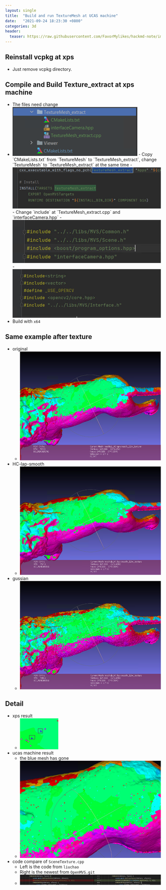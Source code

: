 ```yaml
---
layout: single
title:  "Build and run TextureMesh at UCAS machine"
date:   "2021-09-24 18:23:30 +0800"
categories: 3d
header:
  teaser: https://raw.githubusercontent.com/FavorMylikes/hackmd-note/img/img20210924191117.png
---
```


## Reinstall vcpkg at xps

- Just remove vcpkg directory.

## Compile and Build Texture_extract at xps machine

- The files need change
- <img src="https://raw.githubusercontent.com/FavorMylikes/hackmd-note/img/img20210924182630.png" alt="20210924182630"/>
  - Copy `CMakeLists.txt` from `TextureMesh` to `TextureMesh_extract`, change `TextureMesh` to `TextureMesh_extract` at the same time
    - <img src="https://raw.githubusercontent.com/FavorMylikes/hackmd-note/img/img20210924182810.png" alt="20210924182810"/>
  - Change `include` at `TextureMesh_extract.cpp` and `interfaceCamera.hpp`
    - <img src="https://raw.githubusercontent.com/FavorMylikes/hackmd-note/img/img20210924182913.png" alt="20210924182913"/>
    - <img src="https://raw.githubusercontent.com/FavorMylikes/hackmd-note/img/img20210924182926.png" alt="20210924182926"/>
- Build with `x64`

## Same example after texture

- original
  - <img src="https://raw.githubusercontent.com/FavorMylikes/hackmd-note/img/img20210924184348.png" alt="20210924184348"/>
- HC-lap-smooth
  - <img src="https://raw.githubusercontent.com/FavorMylikes/hackmd-note/img/img20210924184427.png" alt="20210924184427"/>
- gussian
  - <img src="https://raw.githubusercontent.com/FavorMylikes/hackmd-note/img/img20210924184454.png" alt="20210924184454"/>

## Detail

- xps result
  - <img src="https://raw.githubusercontent.com/FavorMylikes/hackmd-note/img/img20210916232251.png" alt="20210916232251" height="100px"/>
- ucas machine result
  - the blue mesh has gone
  - <img src="https://raw.githubusercontent.com/FavorMylikes/hackmd-note/img/img20210924191016.png" alt="20210924191016"/>
- code compare of `SceneTexture.cpp`
  - Left is the code from `liuchao`
  - Right is the newest from `OpenMVS.git`
  - <img src="https://raw.githubusercontent.com/FavorMylikes/hackmd-note/img/img20210924191117.png" alt="20210924191117"/>
